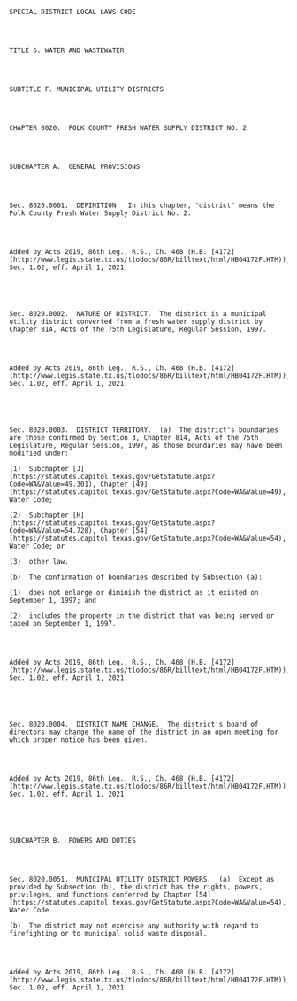 ﻿
    
    
    	
    					
    
    
    SPECIAL DISTRICT LOCAL LAWS CODE
    
      
    
    
    TITLE 6. WATER AND WASTEWATER
    
      
    
    
    SUBTITLE F. MUNICIPAL UTILITY DISTRICTS
    
      
    
    
    CHAPTER 8020.  POLK COUNTY FRESH WATER SUPPLY DISTRICT NO. 2
    
      
    
    
    SUBCHAPTER A.  GENERAL PROVISIONS
    
      
    
    
    Sec. 8020.0001.  DEFINITION.  In this chapter, "district" means the Polk County Fresh Water Supply District No. 2.
    
    
    
    
    Added by Acts 2019, 86th Leg., R.S., Ch. 468 (H.B. [4172](http://www.legis.state.tx.us/tlodocs/86R/billtext/html/HB04172F.HTM)), Sec. 1.02, eff. April 1, 2021.
    
    
    
    
    
    Sec. 8020.0002.  NATURE OF DISTRICT.  The district is a municipal utility district converted from a fresh water supply district by Chapter 814, Acts of the 75th Legislature, Regular Session, 1997.
    
    
    
    
    Added by Acts 2019, 86th Leg., R.S., Ch. 468 (H.B. [4172](http://www.legis.state.tx.us/tlodocs/86R/billtext/html/HB04172F.HTM)), Sec. 1.02, eff. April 1, 2021.
    
    
    
    
    
    Sec. 8020.0003.  DISTRICT TERRITORY.  (a)  The district's boundaries are those confirmed by Section 3, Chapter 814, Acts of the 75th Legislature, Regular Session, 1997, as those boundaries may have been modified under:
    
    (1)  Subchapter [J](https://statutes.capitol.texas.gov/GetStatute.aspx?Code=WA&Value=49.301), Chapter [49](https://statutes.capitol.texas.gov/GetStatute.aspx?Code=WA&Value=49), Water Code;
    
    (2)  Subchapter [H](https://statutes.capitol.texas.gov/GetStatute.aspx?Code=WA&Value=54.728), Chapter [54](https://statutes.capitol.texas.gov/GetStatute.aspx?Code=WA&Value=54), Water Code; or
    
    (3)  other law.
    
    (b)  The confirmation of boundaries described by Subsection (a):
    
    (1)  does not enlarge or diminish the district as it existed on September 1, 1997; and
    
    (2)  includes the property in the district that was being served or taxed on September 1, 1997.
    
    
    
    
    Added by Acts 2019, 86th Leg., R.S., Ch. 468 (H.B. [4172](http://www.legis.state.tx.us/tlodocs/86R/billtext/html/HB04172F.HTM)), Sec. 1.02, eff. April 1, 2021.
    
    
    
    
    
    Sec. 8020.0004.  DISTRICT NAME CHANGE.  The district's board of directors may change the name of the district in an open meeting for which proper notice has been given.
    
    
    
    
    Added by Acts 2019, 86th Leg., R.S., Ch. 468 (H.B. [4172](http://www.legis.state.tx.us/tlodocs/86R/billtext/html/HB04172F.HTM)), Sec. 1.02, eff. April 1, 2021.
    
    
    
    
    
    SUBCHAPTER B.  POWERS AND DUTIES
    
      
    
    
    Sec. 8020.0051.  MUNICIPAL UTILITY DISTRICT POWERS.  (a)  Except as provided by Subsection (b), the district has the rights, powers, privileges, and functions conferred by Chapter [54](https://statutes.capitol.texas.gov/GetStatute.aspx?Code=WA&Value=54), Water Code.
    
    (b)  The district may not exercise any authority with regard to firefighting or to municipal solid waste disposal.
    
    
    
    
    Added by Acts 2019, 86th Leg., R.S., Ch. 468 (H.B. [4172](http://www.legis.state.tx.us/tlodocs/86R/billtext/html/HB04172F.HTM)), Sec. 1.02, eff. April 1, 2021.
    
    
    
    
    				
